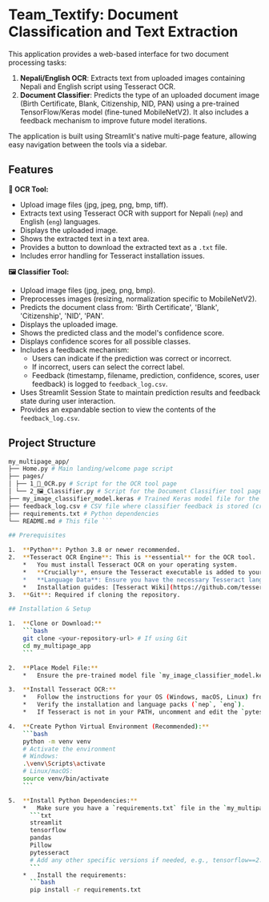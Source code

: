 # Team_Textify: Document Classification and Text Extraction

This application provides a web-based interface for two document processing tasks:
1.  **Nepali/English OCR**: Extracts text from uploaded images containing Nepali and English script using Tesseract OCR.
2.  **Document Classifier**: Predicts the type of an uploaded document image (Birth Certificate, Blank, Citizenship, NID, PAN) using a pre-trained TensorFlow/Keras model (fine-tuned MobileNetV2). It also includes a feedback mechanism to improve future model iterations.

The application is built using Streamlit's native multi-page feature, allowing easy navigation between the tools via a sidebar.

## Features

**📄 OCR Tool:**
*   Upload image files (jpg, jpeg, png, bmp, tiff).
*   Extracts text using Tesseract OCR with support for Nepali (`nep`) and English (`eng`) languages.
*   Displays the uploaded image.
*   Shows the extracted text in a text area.
*   Provides a button to download the extracted text as a `.txt` file.
*   Includes error handling for Tesseract installation issues.

**🖼️ Classifier Tool:**
*   Upload image files (jpg, jpeg, png, bmp).
*   Preprocesses images (resizing, normalization specific to MobileNetV2).
*   Predicts the document class from: 'Birth Certificate', 'Blank', 'Citizenship', 'NID', 'PAN'.
*   Displays the uploaded image.
*   Shows the predicted class and the model's confidence score.
*   Displays confidence scores for all possible classes.
*   Includes a feedback mechanism:
    *   Users can indicate if the prediction was correct or incorrect.
    *   If incorrect, users can select the correct label.
    *   Feedback (timestamp, filename, prediction, confidence, scores, user feedback) is logged to `feedback_log.csv`.
*   Uses Streamlit Session State to maintain prediction results and feedback state during user interaction.
*   Provides an expandable section to view the contents of the `feedback_log.csv`.

## Project Structure
``` bash
my_multipage_app/
├── Home.py # Main landing/welcome page script
├── pages/
│ ├── 1_📄_OCR.py # Script for the OCR tool page
│ └── 2_🖼️_Classifier.py # Script for the Document Classifier tool page
├── my_image_classifier_model.keras # Trained Keras model file for the classifier
├── feedback_log.csv # CSV file where classifier feedback is stored (created automatically)
├── requirements.txt # Python dependencies
└── README.md # This file ```

## Prerequisites

1.  **Python**: Python 3.8 or newer recommended.
2.  **Tesseract OCR Engine**: This is **essential** for the OCR tool.
    *   You must install Tesseract OCR on your operating system.
    *   **Crucially**, ensure the Tesseract executable is added to your system's PATH environment variable OR explicitly set the path in `pages/1_📄_OCR.py` (see commented-out lines for `pytesseract.pytesseract.tesseract_cmd`).
    *   **Language Data**: Ensure you have the necessary Tesseract language data files installed (`nep.traineddata` and `eng.traineddata`). These usually come with the installer or can be downloaded separately and placed in Tesseract's `tessdata` directory.
    *   Installation guides: [Tesseract Wiki](https://github.com/tesseract-ocr/tesseract/wiki)
3.  **Git**: Required if cloning the repository.

## Installation & Setup

1.  **Clone or Download:**
    ```bash
    git clone <your-repository-url> # If using Git
    cd my_multipage_app
    ```

2.  **Place Model File:**
    *   Ensure the pre-trained model file `my_image_classifier_model.keras` is placed directly inside the `my_multipage_app` directory (one level above the `pages` directory).

3.  **Install Tesseract OCR:**
    *   Follow the instructions for your OS (Windows, macOS, Linux) from the [Tesseract Wiki](https://github.com/tesseract-ocr/tesseract/wiki).
    *   Verify the installation and language packs (`nep`, `eng`).
    *   If Tesseract is not in your PATH, uncomment and edit the `pytesseract.pytesseract.tesseract_cmd` line in `pages/1_📄_OCR.py` with the correct path to your `tesseract.exe` (Windows) or `tesseract` executable (Linux/macOS).

4.  **Create Python Virtual Environment (Recommended):**
    ```bash
    python -m venv venv
    # Activate the environment
    # Windows:
    .\venv\Scripts\activate
    # Linux/macOS:
    source venv/bin/activate
    ```

5.  **Install Python Dependencies:**
    *   Make sure you have a `requirements.txt` file in the `my_multipage_app` directory with the following content:
      ```txt
      streamlit
      tensorflow
      pandas
      Pillow
      pytesseract
      # Add any other specific versions if needed, e.g., tensorflow==2.10.0
      ```
    *   Install the requirements:
      ```bash
      pip install -r requirements.txt
